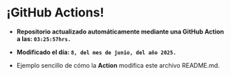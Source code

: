 # ¡GitHub Actions!
* **Repositorio actualizado automáticamente mediante una GitHub Action a las: `03:25:57hrs.`**
* **Modificado el día: `8, del mes de junio, del año 2025.`**

* Ejemplo sencillo de cómo la **Action** modifica este archivo README.md.
